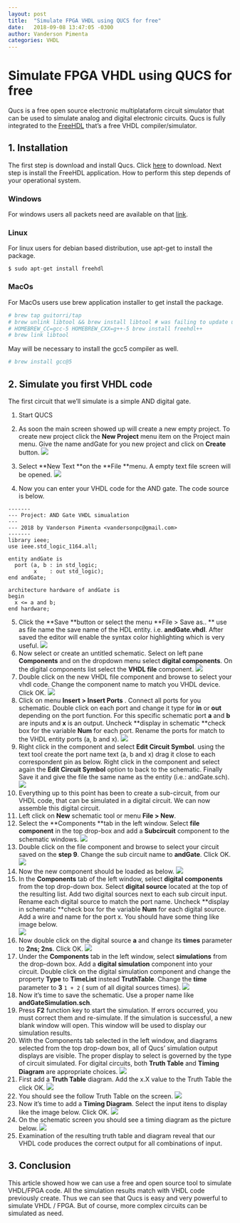 ```yaml
---
layout: post
title:  "Simulate FPGA VHDL using QUCS for free"
date:   2018-09-08 13:47:05 -0300
author: Vanderson Pimenta
categories: VHDL
---
```

# Simulate FPGA VHDL using QUCS for free

Qucs is a free open source electronic multiplataform circuit simulator that can be used to simulate analog and digital electronic circuits. Qucs is fully integrated to the [FreeHDL](http://freehdl.seul.org) that’s a free VHDL compiler/simulator.

## 1. Installation
The first step is download and install Qucs. Click [here](http://qucs.sourceforge.net) to download. 
Next step is install the FreeHDL application. How to perform this step depends of your operational system. 

### Windows
For windows users all packets need are available on that [link](https://sourceforge.net/projects/qucs/files/freehdl/). 
### Linux
For linux users for debian based distribution, use apt-get to install the package. 
```
$ sudo apt-get install freehdl
```
### MacOs
 For MacOs users use brew application installer to get install the package.
```bash
# brew tap guitorri/tap
# brew unlink libtool && brew install libtool # was failing to update under gcc-5~
# HOMEBREW_CC=gcc-5 HOMEBREW_CXX=g++-5 brew install freehdl++
# brew link libtool
```

May will be necessary to install the gcc5 compiler as well.
```bash
# brew install gcc@5
```

## 2. Simulate you first VHDL code
The first circuit that we’ll simulate is a simple AND digital gate.
1. Start QUCS
2. As soon the main screen showed up will create a new empty project. To create new project click the **New Project** menu item on the Project main menu. 
	Give the name andGate for you new project and click on **Create** button.
	 ![](new_project.png)
3. Select **New Text **on the **File **menu. A empty text file screen will be opened.
![](new_text_file.png)

4. Now you can enter your VHDL code for the AND gate. The code source is below.
```
-------
--- Project: AND Gate VHDL simualation
---
--- 2018 by Vanderson Pimenta <vandersonpc@gmail.com>
-------
library ieee;
use ieee.std_logic_1164.all;

entity andGate is
  port (a, b : in std_logic;
		x    : out std_logic);
end andGate;

architecture hardware of andGate is
begin
  x <= a and b;
end hardware;
```
5.  Click the **Save **button or select the menu **File \> Save as.. ** use as file name the save name of the HDL entity. i.e. **andGate.vhdl**. After saved the editor will enable the syntax color highlighting which is very useful.
![](vhdl_code.png)
6. Now select or create an untitled schematic. Select on left pane **Components** and on the dropdown menu select **digital components**. On the digital components list select the **VHDL file** component.
![](vhdl_file.png)
7. Double click on the new VHDL file component and browse to select your vhdl code. Change the component name to match you VHDL device. Click OK.
![](select_vhdl_file.png)
8. Click on menu **Insert \> Insert Ports** . Connect all ports for you schematic. Double click on each port and change it type for **in** or **out** depending on the port function. For this specific schematic port **a** and **b** are inputs and **x** is an output. Uncheck **display in schematic **check box for the variable **Num** for each port. Rename the ports for match to the VHDL entity ports (a, b and x). 
![](vhdl_component.png)
9. Right click in the component and select **Edit Circuit Symbol**. using the text tool create the port name text (a, b and x) drag it close to each correspondent pin as below. Right click in the component and select again the **Edit Circuit Symbol** option to back to the schematic. Finally Save it and give the file the same name as the entity (i.e.: andGate.sch).
![](edit_component.png)
10. Everything up to this point has been to create a sub-circuit, from our VHDL code, that can be simulated in a digital circuit. We can now assemble this digital circuit.
11. Left click on **New** schematic tool or menu **File \> New**.
12. Select the **Components **tab in the left window. Select **file component** in the top drop-box and add a **Subcircuit** component to the schematic windows.
![](subcircuit.png)
13. Double click on the file component and browse to select your circuit saved on the **step 9**. Change the sub circuit name to **andGate**. Click OK.
![](load_subcircuit.png)
14. Now the new component should be loaded as below.
![](final_component.png)
15. In the **Components** tab of the left window, select **digital components** from the top drop-down box. Select **digital source** located at the top of the resulting list. Add two digital sources next to each sub circuit input. Rename each digital source to match the port name. Uncheck **display in schematic **check box for the variable **Num** for each digital source. Add a wire and name for the port x. You should have some thing like image below.  
![](sim_circuit.png)
16. Now double click on the digital source **a** and change its **times** parameter to **2ns; 2ns**. Click OK.
![](dsb_times.png)
17. Under the **Components** tab in the left window, select **simulations** from the drop-down box. Add a **digital simulation** component into your circuit. Double click on the digital simulation component and change the property **Type** to **TimeList** instead **TruthTable**. Change the **time** parameter to **3**  `1 + 2` ( sum of all digital sources times). 
 ![](ds_time.png)
18. Now it’s time to save the schematic. Use a proper name like **andGateSimulation.sch**.
19. Press **F2** function key to start the simulation. If errors occurred, you must correct them and re-simulate. If the simulation is successful, a new blank window will open. This window will be used to display our simulation results.
20. With the Components tab selected in the left window, and diagrams selected from the top drop-down box, all of Qucs’ simulation output displays are visible. The proper display to select is governed by the type of circuit simulated. For digital circuits, both **Truth Table** and **Timing Diagram** are appropriate choices.
![](diagrams.png)   
21. First add a **Truth Table** diagram. Add the x.X value to the Truth Table the click OK.
![](truthtable_opt.png)
22. You should see the follow Truth Table on the screen.
![](truthtable.png)
23. Now it’s time to add a **Timing Diagram**. Select the input itens to display like the image below. Click OK.
![](timedisplay_opt.png)
24. On the schematic screen you should see a timing diagram as the picture below.
![](timediagram.png)
25. Examination of the resulting truth table and diagram reveal that our VHDL code produces the correct output for all combinations of input. 

## 3. Conclusion
This article showed how we can use a free and open source tool to simulate VHDL/FPGA code. All the simulation results match with VHDL code previously create. Thus we can see that Qucs is easy and very powerful to simulate VHDL / FPGA. But of course, more complex circuits can be simulated as need. 
